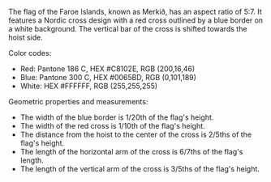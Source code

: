 The flag of the Faroe Islands, known as Merkið, has an aspect ratio of 5:7. It features a Nordic cross design with a red cross outlined by a blue border on a white background. The vertical bar of the cross is shifted towards the hoist side.

Color codes:
- Red: Pantone 186 C, HEX #C8102E, RGB (200,16,46)
- Blue: Pantone 300 C, HEX #0065BD, RGB (0,101,189)
- White: HEX #FFFFFF, RGB (255,255,255)

Geometric properties and measurements:
- The width of the blue border is 1/20th of the flag's height.
- The width of the red cross is 1/10th of the flag's height.
- The distance from the hoist to the center of the cross is 2/5ths of the flag's height.
- The length of the horizontal arm of the cross is 6/7ths of the flag's length.
- The length of the vertical arm of the cross is 3/5ths of the flag's height.